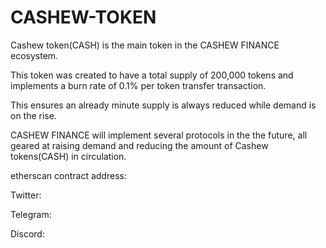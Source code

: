 # CASHEW-TOKEN

Cashew token(CASH) is the main token in the CASHEW FINANCE ecosystem. 

This token was created to have a total supply of 200,000 tokens and implements a burn rate of 0.1% per token transfer transaction.

This ensures  an already minute supply is always reduced while demand is on the rise.


CASHEW FINANCE will implement several protocols in the the future, all geared at raising demand and reducing the amount of Cashew tokens(CASH) in circulation. 


etherscan  contract address:

Twitter:

Telegram:

Discord:

